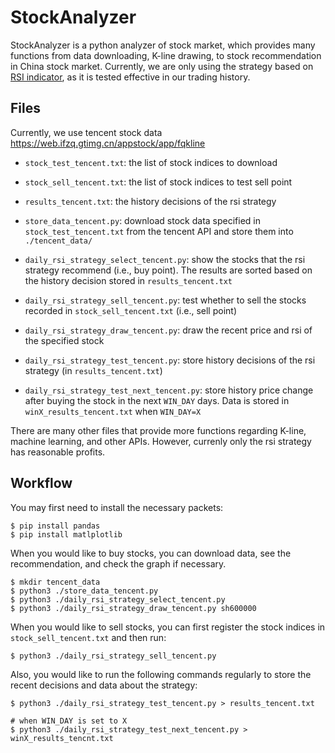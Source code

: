 # StockAnalyzer
StockAnalyzer is a python analyzer of stock market, which provides many functions from data downloading, K-line drawing, to stock recommendation in China stock market. Currently, we are only using the strategy based on [RSI indicator](https://en.wikipedia.org/wiki/Relative_strength_index), as it is tested effective in our trading history.

## Files
Currently, we use tencent stock data https://web.ifzq.gtimg.cn/appstock/app/fqkline
- ``stock_test_tencent.txt``: the list of stock indices to download
- ``stock_sell_tencent.txt``: the list of stock indices to test sell point
- ``results_tencent.txt``: the history decisions of the rsi strategy

- ``store_data_tencent.py``: download stock data specified in ``stock_test_tencent.txt`` from the tencent API and store them into ``./tencent_data/``
- ``daily_rsi_strategy_select_tencent.py``: show the stocks that the rsi strategy recommend (i.e., buy point). The results are sorted based on the history decision stored in ``results_tencent.txt``
- ``daily_rsi_strategy_sell_tencent.py``: test whether to sell the stocks recorded in ``stock_sell_tencent.txt`` (i.e., sell point)
- ``daily_rsi_strategy_draw_tencent.py``: draw the recent price and rsi of the specified stock
- ``daily_rsi_strategy_test_tencent.py``: store history decisions of the rsi strategy (in ``results_tencent.txt``)
- ``daily_rsi_strategy_test_next_tencent.py``: store history price change after buying the stock in the next ``WIN_DAY`` days. Data is stored in ``winX_results_tencent.txt`` when ``WIN_DAY=X``

There are many other files that provide more functions regarding K-line, machine learning, and other APIs. However, currenly only the rsi strategy has reasonable profits.

## Workflow
You may first need to install the necessary packets:
```
$ pip install pandas
$ pip install matlplotlib
```
When you would like to buy stocks, you can download data, see the recommendation, and check the graph if necessary.
```
$ mkdir tencent_data
$ python3 ./store_data_tencent.py
$ python3 ./daily_rsi_strategy_select_tencent.py
$ python3 ./daily_rsi_strategy_draw_tencent.py sh600000
```
When you would like to sell stocks, you can first register the stock indices in ``stock_sell_tencent.txt`` and then run:
```
$ python3 ./daily_rsi_strategy_sell_tencent.py
```
Also, you would like to run the following commands regularly to store the recent decisions and data about the strategy:
```
$ python3 ./daily_rsi_strategy_test_tencent.py > results_tencent.txt

# when WIN_DAY is set to X
$ python3 ./daily_rsi_strategy_test_next_tencent.py > winX_results_tencnt.txt
```
